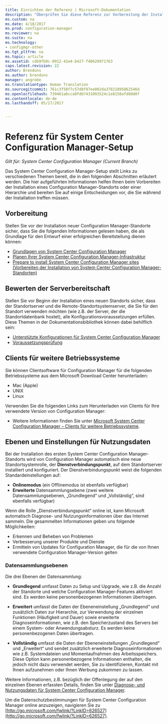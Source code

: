 ```yaml
---
title: Einrichten der Referenz | Microsoft-Dokumentation
description: "Überprüfen Sie diese Referenz zur Vorbereitung der Installation eines Configuration Manager-Standorts oder einer Configuration Manager-Hierarchie."
ms.custom: na
ms.date: 4/18/2017
ms.prod: configuration-manager
ms.reviewer: na
ms.suite: na
ms.technology:
- configmgr-other
ms.tgt_pltfrm: na
ms.topic: article
ms.assetid: cdb9fb0c-0912-41e4-b427-f40620971763
caps.latest.revision: 22
author: Brenduns
ms.author: brenduns
manager: angrobe
ms.translationtype: Human Translation
ms.sourcegitcommit: 761c3f58f7c57d8f87ee802da37821895062546d
ms.openlocfilehash: 739461a6cca0fd67431093524c1e8158afd80d0f
ms.contentlocale: de-de
ms.lasthandoff: 05/17/2017


---
```

# <a name="reference-for-system-center-configuration-manager-setup"></a>Referenz für System Center Configuration Manager-Setup

*Gilt für: System Center Configuration Manager (Current Branch)*

Das System Center Configuration Manager-Setup stellt Links zu verschiedenen Themen bereit, die in den folgenden Abschnitten erläutert werden. Die hier aufgeführten Informationen helfen Ihnen beim Vorbereiten der Installation eines Configuration Manager-Standorts oder einer Hierarchie und bereiten Sie auf einige Entscheidungen vor, die Sie während der Installation treffen müssen.  


##  <a name="bkmk_start"></a> Vorbereitung  
Stellen Sie vor der Installation neuer Configuration Manager-Standorte sicher, dass Sie die folgenden Informationen gelesen haben, die als Grundlage für den Entwurf einer erfolgreichen Bereitstellung dienen können:  

-   [Grundlagen von System Center Configuration Manager](../../../../core/understand/fundamentals.md)  
-   [Planen Ihrer System Center Configuration Manager-Infrastruktur](../../../plan-design/network/configure-firewalls-ports-domains.md)  
-   [Prepare to install System Center Configuration Manager sites (Vorbereiten der Installation von System Center Configuration Manager-Standorten)](prepare-to-install-sites.md)  

##  <a name="bkmk_assess"></a> Bewerten der Serverbereitschaft  
Stellen Sie vor Beginn der Installation eines neuen Standorts sicher, dass der Standortserver und die Remote-Standortsystemserver, die Sie für den Standort verwenden möchten (wie z.B. der Server, der die Standortdatenbank hostet), alle Konfigurationsvoraussetzungen erfüllen. Diese Themen in der Dokumentationsbibliothek können dabei behilflich sein:  

-   [Unterstützte Konfigurationen für System Center Configuration Manager](../../../../core/plan-design/configs/supported-configurations.md)  
-   [Voraussetzungsprüfung](prerequisite-checker.md)  

##  <a name="bkmk_Addclients"></a> Clients für weitere Betriebssysteme  
Sie können Clientsoftware für Configuration Manager für die folgenden Betriebssysteme aus dem Microsoft Download Center herunterladen:  

-   Mac (Apple)  
-   UNIX  
-   Linux  

Verwenden Sie die folgenden Links zum Herunterladen von Clients für Ihre verwendete Version von Configuration Manager:  

-   Weitere Informationen finden Sie unter [Microsoft System Center Configuration Manager – Clients für weitere Betriebssysteme](http://www.microsoft.com/download/details.aspx?id=47719).  

##  <a name="bkmk_usage"></a> Ebenen und Einstellungen für Nutzungsdaten  
Bei der Installation des ersten System Center Configuration Manager-Standorts wird von Configuration Manager automatisch eine neue Standortsystemrolle, der **Dienstverbindungspunkt**, auf dem Standortserver installiert und konfiguriert. Der Dienstverbindungspunkt weist die folgenden Standardeinstellungen auf:  

-   **Onlinemodus** (ein Offlinemodus ist ebenfalls verfügbar)  
-   **Erweiterte** Datensammlungsebene (zwei weitere Datensammlungsebenen, „Grundlegend“ und „Vollständig“, sind ebenfalls verfügbar)  

Wenn die Rolle „Dienstverbindungspunkt“ online ist, kann Microsoft automatisch Diagnose- und Nutzungsinformationen über das Internet sammeln. Die gesammelten Informationen geben uns folgende Möglichkeiten:  

-   Erkennen und Beheben von Problemen  
-   Verbesserung unserer Produkte und Dienste  
-   Ermitteln von Updates für Configuration Manager, die für die von Ihnen verwendete Configuration Manager-Version gelten  

### <a name="levels-of-data-collection"></a>Datensammlungsebenen  
Die drei Ebenen der Datensammlung:

-   **Grundlegend** umfasst Daten zu Setup und Upgrade, wie z.B. die Anzahl der Standorte und welche Configuration Manager-Features aktiviert sind. Es werden keine personenbezogenen Informationen übertragen.  

-   **Erweitert** umfasst die Daten der Ebeneneinstellung „Grundlegend“ und zusätzlich Daten zur Hierarchie, zur Verwendung der einzelnen Funktionen (Häufigkeit und Dauer) sowie erweiterte Diagnoseinformationen, wie z.B. den Speicherzustand des Servers bei einem System- oder Anwendungsabsturz. Es werden keine personenbezogenen Daten übertragen.  

-   **Vollständig** umfasst die Daten der Ebeneneinstellungen „Grundlegend“ und „Erweitert“ und sendet zusätzlich erweiterte Diagnoseinformationen wie z.B. Systemdateien und Momentaufnahmen des Arbeitsspeichers. Diese Option kann personenbezogene Informationen enthalten, die jedoch nicht dazu verwendet werden, Sie zu identifizieren, Kontakt mit Ihnen aufzunehmen oder Ihnen Werbung zukommen zu lassen.  

Weitere Informationen, z.B. bezüglich der Offenlegung der auf den einzelnen Ebenen erfassten Details, finden Sie unter [Diagnose- und Nutzungsdaten für System Center Configuration Manager](../../../../core/plan-design/diagnostics/diagnostics-and-usage-data.md).  

Um die Datenschutzbestimmungen für System Center Configuration Manager online anzuzeigen, navigieren Sie zu [http://go.microsoft.com/fwlink/?LinkID=626527](http://go.microsoft.com/fwlink/?LinkID=626527).


